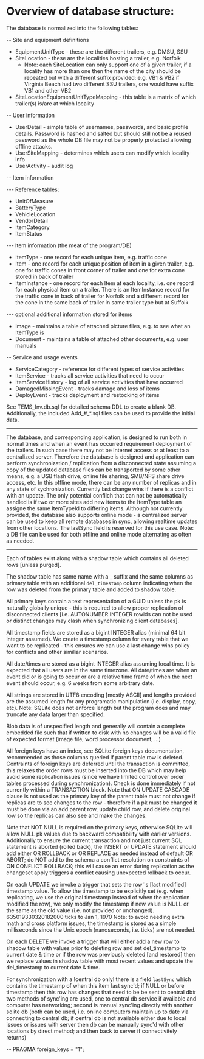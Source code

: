 Overview of database structure:
===============================

The database is normalized into the following tables:

-- Site and equipment definitions
* EquipmentUnitType - these are the different trailers, e.g. DMSU, SSU
* SiteLocation - these are the localities hosting a trailer, e.g. Norfolk
  * Note: each SiteLocation can only support one of a given trailer, if a
  locality has more than one then the name of the city should be repeated 
  but with a different suffix provided: e.g. VB1 & VB2 if Virginia Beach
  had two different SSU trailers, one would have suffix VB1 and other VB2
* SiteLocationEquipmentUnitTypeMapping - this table is a matrix of which
  trailer(s) is/are at which locality

-- User information
* UserDetail - simple table of usernames, passwords, and basic profile
  details.  Password is hashed and salted but should still not be a
  reused password as the whole DB file may not be properly protected
  allowing offline attacks.
* UserSiteMapping - determines which users can modify which locality info
* UserActivity - audit log

-- Item information

--- Reference tables:
* UnitOfMeasure
* BatteryType
* VehicleLocation
* VendorDetail
* ItemCategory
* ItemStatus

--- Item information (the meat of the program/DB)
* ItemType - one record for each unique item, e.g. traffic cone
* Item - one record for each unique position of item in a given trailer, e.g.
  one for traffic cones in front corner of trailer and one for extra cone
  stored in back of trailer
* ItemInstance - one record for each Item at each locality, i.e. one record
  for each physical item on a trailer.  There is an ItemInstance record for the
  traffic cone in back of trailer for Norfolk and a different record for the
  cone in the same back of trailer in same trailer type but at Suffolk

--- optional additional information stored for items
* Image - maintains a table of attached picture files, e.g. to see what an ItemType is
* Document - maintains a table of attached other documents, e.g. user manuals

 -- Service and usage events
* ServiceCategory - reference for different types of service activities
* ItemService - tracks all service activities that need to occur
* ItemServiceHistory - log of all service activities that have occurred
* DamagedMissingEvent - tracks damage and loss of items
* DeployEvent - tracks deployment and restocking of items


See TEMS_Inv.db.sql for detailed schema DDL to create a blank DB.
Additionally, the included Add_#_*.sql files can be used to provide the initial data.

---

The database, and corresponding application, is designed to run both in normal
times and when an event has occurred requirement deployment of the trailers.
In such case there may not be Internet access or at least to a centralized 
server.  Therefore the database is designed and application can perform
synchronization / replication from a disconnected state assuming a copy of
the updated database files can be transported by some other means, e.g. a USB
flash drive, online file sharing, SMB/NFS share drive access, etc.  In this
offline mode, there can be any number of replicas and in any state of 
sychronization.  Currently last change wins if there is a conflict with an
update.  The only potential conflich that can not be automatically handled
is if two or more sites add new items to the ItemType table an assigne the
same ItemTypeId to differing items.  Although not currently provided, the
database also supports online mode - a centralized server can be used to 
keep all remote databases in sync, allowing realtime updates from other
locations.  The lastSync field is reserved for this use case.  Note: a DB
file can be used for both offline and online mode alternating as often as needed.

---

  Each of tables exist along with a shadow table which
contains all deleted rows [unless purged].

   The shadow table has same name with a _ suffix and
 the same columns as primary table with an additional
 `del_timestamp` column indicating when the row was 
 deleted from the primary table and added to shadow 
 table.
 
  All primary keys contain a text representation of
 a GUID unless the pk is naturally globally unique - 
 this is required to allow proper replication of 
 disconnected clients [i.e. AUTONUMBER INTEGER rowids
 can not be used or distinct changes may clash when
 synchronizing client databases].

   All timestamp fields are stored as a bigint INTEGER
 alias (minimal 64 bit integer assumed).  We create a
 timestamp column for every table that we want to be
 replicated - this ensures we can use a last change
 wins policy for conflicts and other similiar scenarios.

   All date/times are stored as a bigint INTEGER alias
 assuming local time.  It is expected that all users
 are in the same timezone.  All date/times are when
 an event did or is going to occur or are a relative
 time frame of when the next event should occur, e.g.
 6 weeks from some arbitrary date.

   All strings are stored in UTF8 encoding [mostly ASCII]
 and lengths provided are the assumed length for any
 programatic manipulation (i.e. display, copy, etc).
 Note: SQLite does not enforce length but the program
 does and may truncate any data larger than specified.

   Blob data is of unspecified length and generally will
 contain a complete embedded file such that if written
 to disk with no changes will be a valid file of expected
 format (image file, word processor document, ...)

   All foreign keys have an index, see SQLite foreign keys
 documentation, recommended as those columns queried if
 parent table row is deleted.  Contraints of foreign keys
 are deferred until the transaction is committed, this
 relaxes the order rows must be inserted into the DB
 which may help avoid some replication issues (since we
 have limited control over order tables processed during
 synchronization).  Check is done immediately if not
 currently within a TRANSACTION block.  Note that 
 ON UPDATE CASCADE clause is not used as the primary key
 of the parent table must not change if replicas are to
 see changes to the row - therefore if a pk must be 
 changed it must be done via an add parent row, update
 child row, and delete original row so the replicas can
 also see and make the changes.  

   Note that NOT NULL is required on the primary keys, 
 otherwise SQLite will allow NULL pk values due to backward 
 compatibility with earlier versions.  Additionally to
 ensure the current transaction and not just current SQL
 statement is aborted (rolled back), the INSERT or UPDATE
 statement should add either OR ROLLBACK or OR REPLACE
 as needed instead of default OR ABORT; do NOT add to
 the schema a conflict resolution on constraints of
 ON CONFLICT ROLLBACK; this will cause an error during
 replication as the changeset apply triggers a conflict
 causing unexpected rollback to occur.

   On each UPDATE we invoke a trigger that sets the row''s
 [last modified] timestamp value.  To allow the timestamp to be 
 explicitly set (e.g. when replicating, we use the original 
 timestamp instead of when the replication modified the row), 
 we only modify the timestamp if new value is NULL or the same 
 as the old value (i.e. not provided or unchanged).  
 635019330320182000 ticks to Jan 1, 1970
 Note: to avoid needing extra math and cross platform issues,
 the timestamp is stored as a simple milliseconds since the
 Unix epoch (nanoseconds, i.e. ticks) are not needed.

   On each DELETE we invoke a trigger that will either add
 a new row to shadow table with values prior to deleting row 
 and set del_timestamp to current date & time or if the row
 was previously deleted [and restored] then we replace values
 in shadow table with most recent values and update the 
 del_timestamp to current date & time. 
  
   For synchronization with a !central db only! there is a
 field `lastSync` which contains the timestamp of when
 this item last sync'd; if NULL or before timestamp then
 this row has changes that need to be be sent to central db#
 two methods of sync'ing are used, one to central db service
 if available and computer has networking; second is manual
 sync'ing directly with another sqlite db (both can be used,
 i.e. online computers maintain up to date via connecting to
 central db; if central db is not available either due to 
 local issues or issues with server then db can be manually
 sync'd with other locations by direct method; and then back
 to server if connectivitely returns)


-- PRAGMA foreign_keys = "1";

